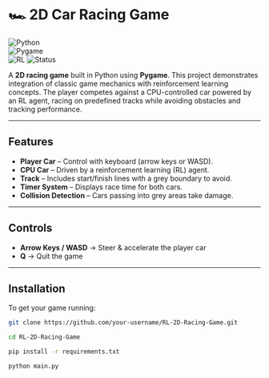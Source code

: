 # 🏎 2D Car Racing Game  

![Python](https://img.shields.io/badge/Python-3.13.3-blue?logo=python&logoColor=white)  
![Pygame](https://img.shields.io/badge/Pygame-2.6.0-green?logo=pygame&logoColor=white)  
![RL](https://img.shields.io/badge/Reinforcement%20Learning-StableBaselines3-orange?logo=openai&logoColor=white) 
![Status](https://img.shields.io/badge/Status-Active-success)  

A **2D racing game** built in Python using **Pygame**. This project demonstrates integration of classic game mechanics with reinforcement learning concepts. The player competes against a CPU-controlled car powered by an RL agent, racing on predefined tracks while avoiding obstacles and tracking performance.  

---

## Features  

- **Player Car** – Control with keyboard (arrow keys or WASD).  
- **CPU Car** – Driven by a reinforcement learning (RL) agent.  
- **Track** – Includes start/finish lines with a grey boundary to avoid.  
- **Timer System** – Displays race time for both cars.  
- **Collision Detection** – Cars passing into grey areas take damage.  

---

## Controls  

- **Arrow Keys / WASD** → Steer & accelerate the player car  
- **Q** → Quit the game  

---

##  Installation  

To get your game running:  

```bash
git clone https://github.com/your-username/RL-2D-Racing-Game.git

cd RL-2D-Racing-Game

pip install -r requirements.txt

python main.py
```

